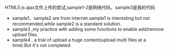 HTML5 js ajax文件上传的尝试,sample1-2是网络代码，sample3是我的代码

- sample1、sample2 are from internet.sample1 is interesting but not recommended,while sample2 is a standard solution.
- sample3 ,my practice with adding some functions to enable add/remove upload files.
- sample4 , a trial of upload a huge content(upload multi files at a time).But it's not completed.
